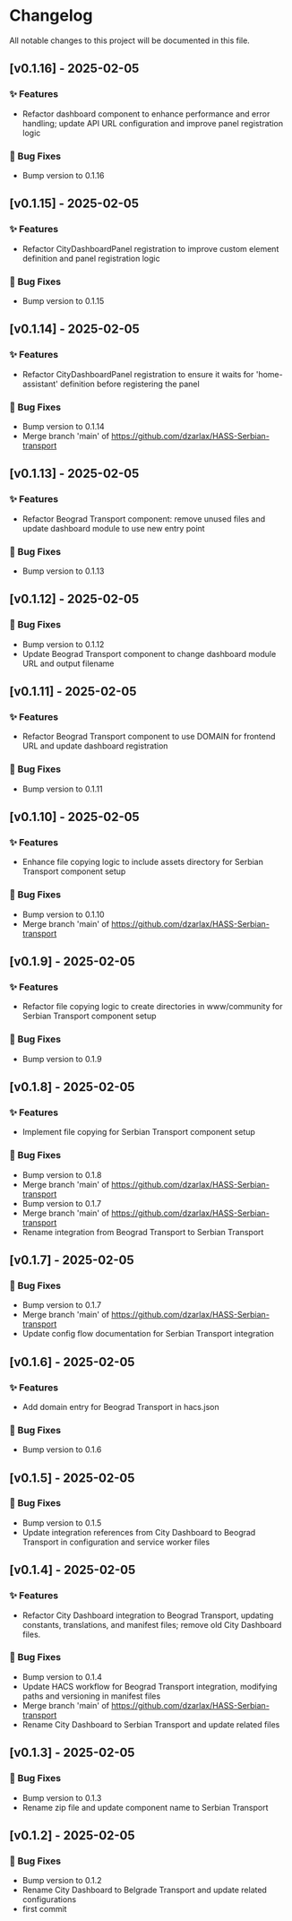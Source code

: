 # Changelog

All notable changes to this project will be documented in this file.

## [v0.1.16] - 2025-02-05

### ✨ Features
- Refactor dashboard component to enhance performance and error handling; update API URL configuration and improve panel registration logic

### 🐛 Bug Fixes
- Bump version to 0.1.16

## [v0.1.15] - 2025-02-05

### ✨ Features
- Refactor CityDashboardPanel registration to improve custom element definition and panel registration logic

### 🐛 Bug Fixes
- Bump version to 0.1.15

## [v0.1.14] - 2025-02-05

### ✨ Features
- Refactor CityDashboardPanel registration to ensure it waits for 'home-assistant' definition before registering the panel

### 🐛 Bug Fixes
- Bump version to 0.1.14
- Merge branch 'main' of https://github.com/dzarlax/HASS-Serbian-transport

## [v0.1.13] - 2025-02-05

### ✨ Features
- Refactor Beograd Transport component: remove unused files and update dashboard module to use new entry point

### 🐛 Bug Fixes
- Bump version to 0.1.13

## [v0.1.12] - 2025-02-05

### 🐛 Bug Fixes
- Bump version to 0.1.12
- Update Beograd Transport component to change dashboard module URL and output filename

## [v0.1.11] - 2025-02-05

### ✨ Features
- Refactor Beograd Transport component to use DOMAIN for frontend URL and update dashboard registration

### 🐛 Bug Fixes
- Bump version to 0.1.11

## [v0.1.10] - 2025-02-05

### ✨ Features
- Enhance file copying logic to include assets directory for Serbian Transport component setup

### 🐛 Bug Fixes
- Bump version to 0.1.10
- Merge branch 'main' of https://github.com/dzarlax/HASS-Serbian-transport

## [v0.1.9] - 2025-02-05

### ✨ Features
- Refactor file copying logic to create directories in www/community for Serbian Transport component setup

### 🐛 Bug Fixes
- Bump version to 0.1.9

## [v0.1.8] - 2025-02-05

### ✨ Features
- Implement file copying for Serbian Transport component setup

### 🐛 Bug Fixes
- Bump version to 0.1.8
- Merge branch 'main' of https://github.com/dzarlax/HASS-Serbian-transport
- Bump version to 0.1.7
- Merge branch 'main' of https://github.com/dzarlax/HASS-Serbian-transport
- Rename integration from Beograd Transport to Serbian Transport

## [v0.1.7] - 2025-02-05

### 🐛 Bug Fixes
- Bump version to 0.1.7
- Merge branch 'main' of https://github.com/dzarlax/HASS-Serbian-transport
- Update config flow documentation for Serbian Transport integration

## [v0.1.6] - 2025-02-05

### ✨ Features
- Add domain entry for Beograd Transport in hacs.json

### 🐛 Bug Fixes
- Bump version to 0.1.6

## [v0.1.5] - 2025-02-05

### 🐛 Bug Fixes
- Bump version to 0.1.5
- Update integration references from City Dashboard to Beograd Transport in configuration and service worker files

## [v0.1.4] - 2025-02-05

### ✨ Features
- Refactor City Dashboard integration to Beograd Transport, updating constants, translations, and manifest files; remove old City Dashboard files.

### 🐛 Bug Fixes
- Bump version to 0.1.4
- Update HACS workflow for Beograd Transport integration, modifying paths and versioning in manifest files
- Merge branch 'main' of https://github.com/dzarlax/HASS-Serbian-transport
- Rename City Dashboard to Serbian Transport and update related files

## [v0.1.3] - 2025-02-05

### 🐛 Bug Fixes
- Bump version to 0.1.3
- Rename zip file and update component name to Serbian Transport

## [v0.1.2] - 2025-02-05

### 🐛 Bug Fixes
- Bump version to 0.1.2
- Rename City Dashboard to Belgrade Transport and update related configurations
- first commit

